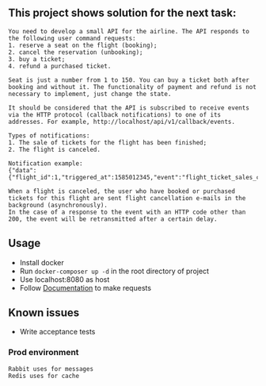 ## This project shows solution for the next task:
```
You need to develop a small API for the airline. The API responds to the following user command requests:
1. reserve a seat on the flight (booking);
2. cancel the reservation (unbooking);
3. buy a ticket;
4. refund a purchased ticket.

Seat is just a number from 1 to 150. You can buy a ticket both after booking and without it. The functionality of payment and refund is not necessary to implement, just change the state.

It should be considered that the API is subscribed to receive events via the HTTP protocol (callback notifications) to one of its addresses. For example, http://localhost/api/v1/callback/events.

Types of notifications:
1. The sale of tickets for the flight has been finished;
2. The flight is canceled.

Notification example:
{"data":{"flight_id":1,"triggered_at":1585012345,"event":"flight_ticket_sales_completed","secret_key":"a1b2c3d4e5f6a1b2c3d4e5f6"}}

When a flight is canceled, the user who have booked or purchased tickets for this flight are sent flight cancellation e-mails in the background (asynchronously).
In the case of a response to the event with an HTTP code other than 200, the event will be retransmitted after a certain delay.
```

## Usage
* Install docker
* Run ```docker-composer up -d``` in the root directory of project
* Use localhost:8080 as host
* Follow [Documentation](DOC.md) to make requests

## Known issues
* Write acceptance tests

### Prod environment
```
Rabbit uses for messages
Redis uses for cache
```